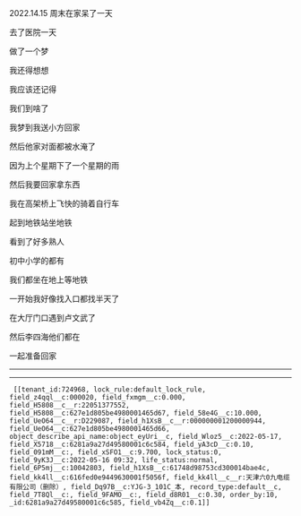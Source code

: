 2022.14.15
周末在家呆了一天

去了医院一天

做了一个梦

我还得想想

我应该还记得

我们到啥了

我梦到我送小方回家

然后他家对面都被水淹了

因为上个星期下了一个星期的雨

然后我要回家拿东西

我在高架桥上飞快的骑着自行车

起到地铁站坐地铁

看到了好多熟人

初中小学的都有

我们都坐在地上等地铁

一开始我好像找入口都找半天了

在大厅门口遇到卢文武了

然后李四海他们都在

一起准备回家

-----------

------------





```
 [[tenant_id:724968, lock_rule:default_lock_rule, field_z4qql__c:000020, field_fxmgm__c:0.000, field_H5808__c__r:22051377552, field_H5808__c:627e1d805be4980001465d67, field_58e4G__c:10.000, field_UeO64__c__r:D229087, field_h1XsB__c__r:000000001200000944, field_UeO64__c:627e1d805be4980001465d66, object_describe_api_name:object_eyUri__c, field_Wloz5__c:2022-05-17, field_X5718__c:6281a9a27d49580001c6c584, field_yA3cD__c:0.10, field_091mM__c:, field_xSFO1__c:9.700, lock_status:0, field_9yK3J__c:2022-05-16 09:32, life_status:normal, field_6P5mj__c:10042803, field_h1XsB__c:61748d98753cd300014bae4c, field_kk4ll__c:616fed0e9449630001f5056f, field_kk4ll__c__r:天津六0九电缆有限公司（删除）, field_Dq97B__c:YJG-3_101C_本, record_type:default__c, field_7T8Ql__c:, field_9FAMO__c:, field_d8R01__c:0.30, order_by:10, _id:6281a9a27d49580001c6c585, field_vb4Zq__c:0.1]]
```

